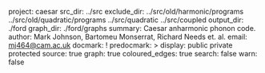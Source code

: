 project: caesar
src_dir: ../src
exclude_dir: ../src/old/harmonic/programs
             ../src/old/quadratic/programs
             ../src/quadratic
             ../src/coupled
output_dir: ./ford
graph_dir: ./ford/graphs
summary: Caesar anharmonic phonon code.
author: Mark Johnson, Bartomeu Monserrat, Richard Needs et. al.
email: mj464@cam.ac.uk
docmark: !
predocmark: >
display: public
         private
         protected
source: true
graph: true
coloured_edges: true
search: false
warn: false
